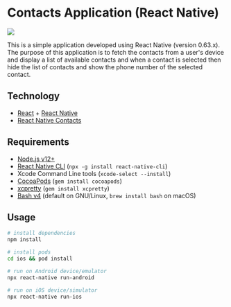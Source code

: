 # Contacts Application (React Native)

![](https://img.shields.io/david/emiketic/helloworld-react-native.svg?style=for-the-badge)

This is a simple application developed using React Native (version 0.63.x). The purpose of this application is to fetch the contacts from a user's device and display a list of available contacts and when a contact is selected then hide the list of contacts and show the phone number of the selected contact.

## Technology

- [React](https://reactjs.org/) + [React Native](https://facebook.github.io/react-native/)
- [React Native Contacts](https://www.npmjs.com/package/react-native-contacts)

## Requirements

- [Node.js v12+](https://nodejs.org/)
- [React Native CLI](https://www.npmjs.com/package/react-native-cli) (`npx -g install react-native-cli`)
- Xcode Command Line tools (`xcode-select --install`)
- [CocoaPods](https://cocoapods.org/) (`gem install cocoapods`)
- [xcpretty](https://github.com/supermarin/xcpretty) (`gem install xcpretty`)
- [Bash v4](http://tldp.org/LDP/abs/html/bashver4.html) (default on GNU/Linux, `brew install bash` on macOS)

## Usage

```sh
# install dependencies
npm install

# install pods
cd ios && pod install

# run on Android device/emulator
npx react-native run-android

# run on iOS device/simulator
npx react-native run-ios
```
